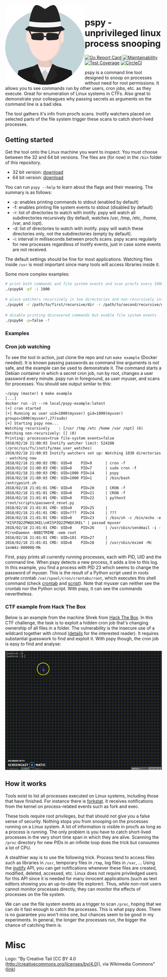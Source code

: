 <img src="images/logo.svg" align="left" />

# pspy - unprivileged linux process snooping

[![Go Report Card](https://goreportcard.com/badge/github.com/DominicBreuker/pspy)](https://goreportcard.com/report/github.com/DominicBreuker/pspy)
[![Maintainability](https://api.codeclimate.com/v1/badges/23328b2549a76aa11dd5/maintainability)](https://codeclimate.com/github/DominicBreuker/pspy/maintainability)
[![Test Coverage](https://api.codeclimate.com/v1/badges/23328b2549a76aa11dd5/test_coverage)](https://codeclimate.com/github/DominicBreuker/pspy/test_coverage)
[![CircleCI](https://circleci.com/gh/DominicBreuker/pspy.svg?style=svg)](https://circleci.com/gh/DominicBreuker/pspy)

pspy is a command line tool designed to snoop on processes without need for root permissions.
It allows you to see commands run by other users, cron jobs, etc. as they execute.
Great for enumeration of Linux systems in CTFs.
Also great to demonstrate your colleagues why passing secrets as arguments on the command line is a bad idea.

The tool gathers it's info from procfs scans.
Inotify watchers placed on selected parts of the file system trigger these scans to catch short-lived processes.

## Getting started

Get the tool onto the Linux machine you want to inspect.
You must choose between the 32 and 64 bit versions.
The files are (for now) in the `/bin` folder of this repository.
- 32 bit version: [download](bin/pspy32)
- 64 bit version: [download](bin/pspy64)

You can run `pspy --help` to learn about the flags and their meaning.
The summary is as follows:
- -p: enables printing commands to stdout (enabled by default)
- -f: enables printing file system events to stdout (disabled by default)
- -r: list of directories to watch with inotify. pspy will watch all subdirectories recursively (by default, watches /usr, /tmp, /etc, /home, /var, and /opt).
- -d: list of directories to watch with inotify. pspy will watch these directories only, not the subdirectories (empty by default).
- -i: interval in milliseconds between procfs scans. pspy scans regularly for new processes regardless of Inotify events, just in case some events are not received.

The default settings should be fine for most applications.
Watching files inside `/usr` is most important since many tools will access libraries inside it.

Some more complex examples:

```bash
# print both commands and file system events and scan procfs every 1000 ms (=1sec)
./pspy64 -pf -i 1000 

# place watchers recursively in two directories and non-recursively into a third
./pspy64 -r /path/to/first/recursive/dir -r /path/to/second/recursive/dir -d /path/to/the/non-recursive/dir

# disable printing discovered commands but enable file system events
./pspy64 -p=false -f
```

### Examples

### Cron job watching

To see the tool in action, just clone the repo and run `make example` (Docker needed).
It is known passing passwords as command line arguments is not safe, and the example can be used to demonstrate it.
The command starts a Debian container in which a secret cron job, run by root, changes a user password every minute.
pspy run in foreground, as user myuser, and scans for processes.
You should see output similar to this:

```console
~/pspy (master) $ make example
[...]
docker run -it --rm local/pspy-example:latest
[+] cron started
[+] Running as user uid=1000(myuser) gid=1000(myuser) groups=1000(myuser),27(sudo)
[+] Starting pspy now...
Watching recursively    : [/usr /tmp /etc /home /var /opt] (6)
Watching non-recursively: [] (0)
Printing: processes=true file-system events=false
2018/02/18 21:00:03 Inotify watcher limit: 524288 (/proc/sys/fs/inotify/max_user_watches)
2018/02/18 21:00:03 Inotify watchers set up: Watching 1030 directories - watching now
2018/02/18 21:00:03 CMD: UID=0    PID=9      | cron -f
2018/02/18 21:00:03 CMD: UID=0    PID=7      | sudo cron -f
2018/02/18 21:00:03 CMD: UID=1000 PID=14     | pspy
2018/02/18 21:00:03 CMD: UID=1000 PID=1      | /bin/bash /entrypoint.sh
2018/02/18 21:01:01 CMD: UID=0    PID=20     | CRON -f
2018/02/18 21:01:01 CMD: UID=0    PID=21     | CRON -f
2018/02/18 21:01:01 CMD: UID=0    PID=22     | python3 /root/scripts/password_reset.py
2018/02/18 21:01:01 CMD: UID=0    PID=25     |
2018/02/18 21:01:01 CMD: UID=???  PID=24     | ???
2018/02/18 21:01:01 CMD: UID=0    PID=23     | /bin/sh -c /bin/echo -e "KI5PZQ2ZPWQXJKEL\nKI5PZQ2ZPWQXJKEL" | passwd myuser
2018/02/18 21:01:01 CMD: UID=0    PID=26     | /usr/sbin/sendmail -i -FCronDaemon -B8BITMIME -oem root
2018/02/18 21:01:01 CMD: UID=101  PID=27     |
2018/02/18 21:01:01 CMD: UID=8    PID=28     | /usr/sbin/exim4 -Mc 1enW4z-00000Q-Mk
```

First, pspy prints all currently running processes, each with PID, UID and the command line.
When pspy detects a new process, it adds a line to this log.
In this example, you find a process with PID 23 which seems to change the password of myuser.
This is the result of a Python script used in roots private crontab `/var/spool/cron/crontabs/root`, which executes this shell command (check [crontab](docker/var/spool/cron/crontabs/root) and [script](docker/root/scripts/password_reset.py)).
Note that myuser can neither see the crontab nor the Python script.
With pspy, it can see the commands nevertheless.

### CTF example from Hack The Box

Below is an example from the machine Shrek from [Hack The Box](https://www.hackthebox.eu/).
In this CTF challenge, the task is to exploit a hidden cron job that's changing ownership of all files in a folder.
The vulnerability is the insecure use of a wildcard together with chmod ([details](https://www.defensecode.com/public/DefenseCode_Unix_WildCards_Gone_Wild.txt) for the interested reader).
It requires substantial guesswork to find and exploit it.
With pspy though, the cron job is easy to find and analyse:

![animated demo gif](images/demo.gif)

## How it works

Tools exist to list all processes executed on Linux systems, including those that have finished.
For instance there is [forkstat](http://smackerelofopinion.blogspot.de/2014/03/forkstat-new-tool-to-trace-process.html).
It receives notifications from the kernel on process-related events such as fork and exec.

These tools require root privileges, but that should not give you a false sense of security.
Nothing stops you from snooping on the processes running on a Linux system.
A lot of information is visible in procfs as long as a process is running.
The only problem is you have to catch short-lived processes in the very short time span in which they are alive.
Scanning the `/proc` directory for new PIDs in an infinite loop does the trick but consumes a lot of CPU.

A stealthier way is to use the following trick.
Process tend to access files such as libraries in `/usr`, temporary files in `/tmp`, log files in `/var`, ...
Using the [inotify](http://man7.org/linux/man-pages/man7/inotify.7.html) API, you can get notifications whenever these files are created, modified, deleted, accessed, etc.
Linux does not require priviledged users for this API since it is needed for many innocent applications (such as text editors showing you an up-to-date file explorer).
Thus, while non-root users cannot monitor processes directly, they can monitor the effects of processes on the file system.

We can use the file system events as a trigger to scan `/proc`, hoping that we can do it fast enough to catch the processes.
This is what pspy does.
There is no guarantee you won't miss one, but chances seem to be good in my experiments.
In general, the longer the processes run, the bigger the chance of catching them is.

# Misc

Logo: "By Creative Tail [CC BY 4.0 (http://creativecommons.org/licenses/by/4.0)], via Wikimedia Commons" ([link](https://commons.wikimedia.org/wiki/File%3ACreative-Tail-People-spy.svg))
